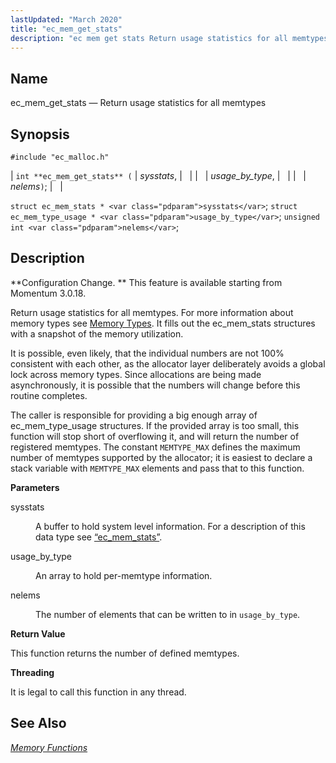 ```yaml
---
lastUpdated: "March 2020"
title: "ec_mem_get_stats"
description: "ec mem get stats Return usage statistics for all memtypes int ec mem get stats sysstats usage by type nelems struct ec mem stats sysstats struct ec mem type usage usage by type unsigned int nelems Configuration Change This feature is available starting from Momentum 3 0 18 Return usage..."
---
```


<a name="apis.ec_mem_get_stats"></a> 
## Name

ec_mem_get_stats — Return usage statistics for all memtypes

## Synopsis

`#include "ec_malloc.h"`

| `int **ec_mem_get_stats** (` | <var class="pdparam">sysstats</var>, |   |
|   | <var class="pdparam">usage_by_type</var>, |   |
|   | <var class="pdparam">nelems</var>`)`; |   |

`struct ec_mem_stats * <var class="pdparam">sysstats</var>`;
`struct ec_mem_type_usage * <var class="pdparam">usage_by_type</var>`;
`unsigned int <var class="pdparam">nelems</var>`;<a name="idp54732720"></a> 
## Description

**Configuration Change. ** This feature is available starting from Momentum 3.0.18.

Return usage statistics for all memtypes. For more information about memory types see [Memory Types](/momentum/3/3-api/arch-primary-apis#arch.memory.types). It fills out the ec_mem_stats structures with a snapshot of the memory utilization.

It is possible, even likely, that the individual numbers are not 100% consistent with each other, as the allocator layer deliberately avoids a global lock across memory types. Since allocations are being made asynchronously, it is possible that the numbers will change before this routine completes.

The caller is responsible for providing a big enough array of ec_mem_type_usage structures. If the provided array is too small, this function will stop short of overflowing it, and will return the number of registered memtypes. The constant `MEMTYPE_MAX` defines the maximum number of memtypes supported by the allocator; it is easiest to declare a stack variable with `MEMTYPE_MAX` elements and pass that to this function.

**<a name="idp54738976"></a> Parameters**

<dl class="variablelist">

<dt>sysstats</dt>

<dd>

A buffer to hold system level information. For a description of this data type see [“ec_mem_stats”](/momentum/3/3-api/structs-ec-mem-stats).

</dd>

<dt>usage_by_type</dt>

<dd>

An array to hold per-memtype information.

</dd>

<dt>nelems</dt>

<dd>

The number of elements that can be written to in `usage_by_type`.

</dd>

</dl>

**<a name="idp54746528"></a> Return Value**

This function returns the number of defined memtypes.

**<a name="idp54747472"></a> Threading**

It is legal to call this function in any thread.

<a name="idp54748576"></a> 
## See Also

[*Memory Functions*](/momentum/3/3-api/3-api-memory)